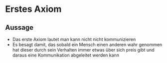 # Erstes Axiom

## Aussage

+ Das erste Axiom lautet man kann nicht nicht kommunizieren
+ Es besagt damit, das sobald ein Mensch einen anderen wahr genommen hat dieser durch sein Verhalten immer etwas über sich preis gibt und daraus eine Kommunikation abgeleitet werden kann
